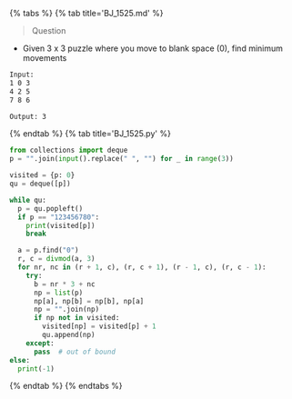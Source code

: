 {% tabs %}
{% tab title='BJ_1525.md' %}

> Question

* Given 3 x 3 puzzle where you move to blank space (0), find minimum movements

```txt
Input:
1 0 3
4 2 5
7 8 6

Output: 3
```

{% endtab %}
{% tab title='BJ_1525.py' %}

```py
from collections import deque
p = "".join(input().replace(" ", "") for _ in range(3))

visited = {p: 0}
qu = deque([p])

while qu:
  p = qu.popleft()
  if p == "123456780":
    print(visited[p])
    break

  a = p.find("0")
  r, c = divmod(a, 3)
  for nr, nc in (r + 1, c), (r, c + 1), (r - 1, c), (r, c - 1):
    try:
      b = nr * 3 + nc
      np = list(p)
      np[a], np[b] = np[b], np[a]
      np = "".join(np)
      if np not in visited:
        visited[np] = visited[p] + 1
        qu.append(np)
    except:
      pass  # out of bound
else:
  print(-1)
```

{% endtab %}
{% endtabs %}
